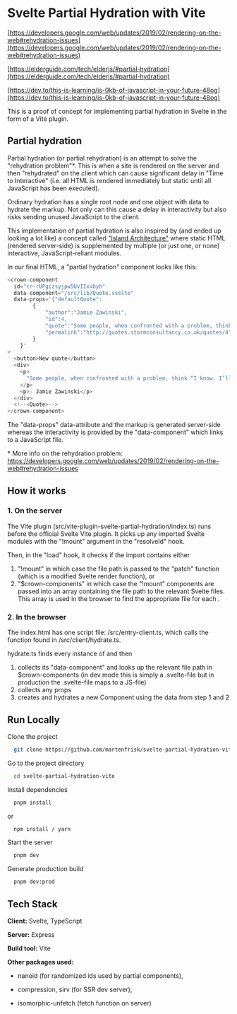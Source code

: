 # Svelte Partial Hydration with Vite

[https://developers.google.com/web/updates/2019/02/rendering-on-the-web#rehydration-issues](https://developers.google.com/web/updates/2019/02/rendering-on-the-web#rehydration-issues)

[https://elderguide.com/tech/elderjs/#partial-hydration](https://elderguide.com/tech/elderjs/#partial-hydration)

[https://dev.to/this-is-learning/is-0kb-of-javascript-in-your-future-48og](https://dev.to/this-is-learning/is-0kb-of-javascript-in-your-future-48og)

This is a proof of concept for implementing partial hydration in Svelte in the form of a Vite plugin.

## Partial hydration

Partial hydration (or partial rehydration) is an attempt to solve the "rehydration problem"*. This is when a site is rendered on the server and then "rehydrated" on the client which can cause significant delay in "Time to Interactive" (i.e. all HTML is rendered immediately but static until all JavaScript has been executed).

Ordinary hydration has a single root node and one object with data to hydrate the markup. Not only can this cause a delay in interactivity but also risks sending unused JavaScript to the client.

This implementation of partial hydration is also inspired by (and ended up looking a lot like) a concept called ["Island Architecture"](https://jasonformat.com/islands-architecture/) where static HTML (rendered server-side) is supplemented by multiple (or just one, or none) interactive, JavaScript-reliant modules.

In our final HTML, a "partial hydration" component looks like this:

```javascript
<crown-component
  id="cr-rUPgizsyjpw5UvIIxvbyh"
  data-component="/src/lib/Quote.svelte"
  data-props='{"defaultQuote":
        {
            "author":"Jamie Zawinski",
            "id":4,
            "quote":"Some people, when confronted with a problem, think “I know, I’ll use regular expressions.” Now they have two problems.",
            "permalink":"http://quotes.stormconsultancy.co.uk/quotes/4"
        }
    }'
>
  <button>New quote</button>
  <div>
    <p>
      "Some people, when confronted with a problem, think “I know, I’ll use regular expressions.” Now they have two problems."
    </p>
    <p>- Jamie Zawinski</p>
  </div>
  <!--<Quote>-->
</crown-component>
```

The "data-props" data-attribute and the markup is generated server-side whereas the interactivity is provided by the "data-component" which links to a JavaScript file.

\* More info on the rehydration problem: <https://developers.google.com/web/updates/2019/02/rendering-on-the-web#rehydration-issues>

## How it works

### 1. On the server

The Vite plugin (src/vite-plugin-svelte-partial-hydration/index.ts) runs before the official Svelte Vite plugin. It picks up any imported Svelte modules with the "!mount" argument in the "resolveId" hook. 

Then, in the "load" hook, it checks if the import contains either
1. "!mount"
in which case the file path is passed to the "patch" function (which is a modified Svelte render function), or
2. "$crown-components"
in which case the "!mount" components are passed into an array containing the file path to the relevant Svelte files. This array is used in the browser to find the appropriate file for each <crown-component>. 

### 2. In the browser

The index.html has one script file: /src/entry-client.ts, which calls the function found in /src/client/hydrate.ts. 

hydrate.ts finds every instance of <crown-component> and then
1. collects its "data-component" and looks up the relevant file path in $crown-components (in dev mode this is simply a .svelte-file but in production the .svelte-file maps to a JS-file)
2. collects any props
3. creates and hydrates a new Component using the data from step 1 and 2

## Run Locally

Clone the project

```bash
  git clone https://github.com/martenfrisk/svelte-partial-hydration-vite
```

Go to the project directory

```bash
  cd svelte-partial-hydration-vite
```

Install dependencies

```bash
  pnpm install
```

or

```bash
  npm install / yarn
```

Start the server

```bash
  pnpm dev
```

Generate production build

```bash
  pnpm dev:prod
```

## Tech Stack

**Client:** Svelte, TypeScript

**Server:** Express

**Build tool:** Vite

**Other packages used:**

- nanoid (for randomized ids used by partial components),

- compression, sirv (for SSR dev server),

- isomorphic-unfetch (fetch function on server)
